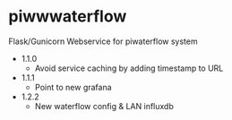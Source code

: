 # piwwwaterflow
Flask/Gunicorn Webservice for piwaterflow system

+ 1.1.0
  + Avoid service caching by adding timestamp to URL
+ 1.1.1
  + Point to new grafana 
+ 1.2.2
  + New waterflow config & LAN influxdb

